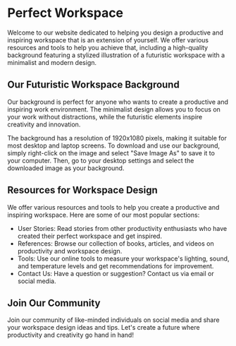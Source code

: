 <!--font:Poppins-->

# Perfect Workspace

Welcome to our website dedicated to helping you design a productive and inspiring workspace that is an extension of yourself. We offer various resources and tools to help you achieve that, including a high-quality background featuring a stylized illustration of a futuristic workspace with a minimalist and modern design.

## Our Futuristic Workspace Background

Our background is perfect for anyone who wants to create a productive and inspiring work environment. The minimalist design allows you to focus on your work without distractions, while the futuristic elements inspire creativity and innovation.

The background has a resolution of 1920x1080 pixels, making it suitable for most desktop and laptop screens. To download and use our background, simply right-click on the image and select "Save Image As" to save it to your computer. Then, go to your desktop settings and select the downloaded image as your background.

## Resources for Workspace Design

We offer various resources and tools to help you create a productive and inspiring workspace. Here are some of our most popular sections:

- User Stories: Read stories from other productivity enthusiasts who have created their perfect workspace and get inspired.
- References: Browse our collection of books, articles, and videos on productivity and workspace design.
- Tools: Use our online tools to measure your workspace's lighting, sound, and temperature levels and get recommendations for improvement.
- Contact Us: Have a question or suggestion? Contact us via email or social media.

## Join Our Community

Join our community of like-minded individuals on social media and share your workspace design ideas and tips. Let's create a future where productivity and creativity go hand in hand!

<!--

Write me content for website with wallpaper which alt text is:

"A wallpaper featuring a stylized illustration of a futuristic workspace, with a minimalist and modern design."

The name/title of the page should not be 1:1 copy of the alt text but rather a real content of the website which is using this wallpaper.

- Use markdown format 
- Start with heading
- Heading should be short and concise
- The content should look like a real website 
- The website should not be about the wallpaper, wallpaper is just a related background
- Heading should be contain work "wallpaper" or "background"
- Include real sections like references, contact, user stories, etc. use things relevant to the page purpose.
- Feel free to use structure like headings, bullets, numbering, blockquotes, paragraphs, horizontal lines, etc.
- You can use formatting like bold or _italic_
- You can include UTF-8 emojis
- Links should be only #hash anchors (and you can refer to the document itself)
- Do not include images


---


# Future Workspace Wallpaper for Productivity Enthusiasts

Welcome to our website dedicated to productivity enthusiasts who are looking for inspiration and motivation to create a futuristic workspace. Our website offers various resources and tools to help you design your perfect workspace, and we have the perfect wallpaper to set the tone.

## Our Futuristic Workspace Wallpaper

Our wallpaper features a stylized illustration of a futuristic workspace with a minimalist and modern design. It is perfect for anyone who wants to create a productive and inspiring work environment. The wallpaper has a resolution of 1920x1080 pixels, making it suitable for most desktop and laptop screens.

We believe that your workspace should be an extension of yourself, and our wallpaper can help you achieve that. The minimalist design allows you to focus on your work without distractions, while the futuristic elements inspire creativity and innovation.

## How to Download and Use Our Wallpaper

Downloading and using our wallpaper is easy. Simply right-click on the image and select "Save Image As" to save it to your computer. Then, go to your desktop settings and select the downloaded image as your wallpaper.

## Resources for Productivity Enthusiasts

At our website, we offer various resources and tools to help you create a productive and inspiring workspace. Here are some of our most popular sections:

- User Stories: Read stories from other productivity enthusiasts who have created their perfect workspace and get inspired.
- References: Browse our collection of books, articles, and videos on productivity and workspace design.
- Tools: Use our online tools to measure your workspace's lighting, sound, and temperature levels and get recommendations for improvement.
- Contact Us: Have a question or suggestion? Contact us via email or social media.

## Join Our Community

We believe that productivity is a journey, not a destination, and we want to support you every step of the way. Join our community of like-minded individuals on social media and share your workspace design ideas and tips. Let's create a future where productivity and creativity go hand in hand!


---


Heading should not include word "wallpaper". The website should not be about the wallpaper itself, wallpaper is just a related background, rewrite whole content.


---


# Design Your Productive Future Workspace

Welcome to our website dedicated to helping you design a productive and inspiring workspace. We believe that your workspace should be an extension of yourself, and we offer various resources and tools to help you achieve that.

## Our Futuristic Workspace Background

As part of our commitment to helping you create your perfect workspace, we offer a high-quality background featuring a stylized illustration of a futuristic workspace with a minimalist and modern design. The background is perfect for anyone who wants to create a productive and inspiring work environment. The minimalist design allows you to focus on your work without distractions, while the futuristic elements inspire creativity and innovation.

The background has a resolution of 1920x1080 pixels, making it suitable for most desktop and laptop screens. To download and use our background, simply right-click on the image and select "Save Image As" to save it to your computer. Then, go to your desktop settings and select the downloaded image as your background.

## Resources for Workspace Design

At our website, we offer various resources and tools to help you create a productive and inspiring workspace. Here are some of our most popular sections:

- User Stories: Read stories from other productivity enthusiasts who have created their perfect workspace and get inspired.
- References: Browse our collection of books, articles, and videos on productivity and workspace design.
- Tools: Use our online tools to measure your workspace's lighting, sound, and temperature levels and get recommendations for improvement.
- Contact Us: Have a question or suggestion? Contact us via email or social media.

## Join Our Community

We believe that productivity is a journey, not a destination, and we want to support you every step of the way. Join our community of like-minded individuals on social media and share your workspace design ideas and tips. Let's create a future where productivity and creativity go hand in hand!


---


Heading is too long, rewrite whole content.


---


# Create Your Perfect Workspace

Welcome to our website dedicated to helping you design a productive and inspiring workspace that is an extension of yourself. We offer various resources and tools to help you achieve that, including a high-quality background featuring a stylized illustration of a futuristic workspace with a minimalist and modern design.

## Our Futuristic Workspace Background

Our background is perfect for anyone who wants to create a productive and inspiring work environment. The minimalist design allows you to focus on your work without distractions, while the futuristic elements inspire creativity and innovation.

The background has a resolution of 1920x1080 pixels, making it suitable for most desktop and laptop screens. To download and use our background, simply right-click on the image and select "Save Image As" to save it to your computer. Then, go to your desktop settings and select the downloaded image as your background.

## Resources for Workspace Design

We offer various resources and tools to help you create a productive and inspiring workspace. Here are some of our most popular sections:

- User Stories: Read stories from other productivity enthusiasts who have created their perfect workspace and get inspired.
- References: Browse our collection of books, articles, and videos on productivity and workspace design.
- Tools: Use our online tools to measure your workspace's lighting, sound, and temperature levels and get recommendations for improvement.
- Contact Us: Have a question or suggestion? Contact us via email or social media.

## Join Our Community

Join our community of like-minded individuals on social media and share your workspace design ideas and tips. Let's create a future where productivity and creativity go hand in hand!


---


Write me a Google font which is best fitting for the website.

Pick from the list:
- Roboto
- Lato
- Raleway
- Montserrat
- Dancing Script
- Poppins
- IBM Plex Sans
- Inter
- Orbitron
- Futura
- Barlow Condensed
- Alegreya
- Open Sans
- Great Vibes
- Lobster
- Playfair Display
- Exo 2


Write just the font name nothing else.


---


Poppins

-->
